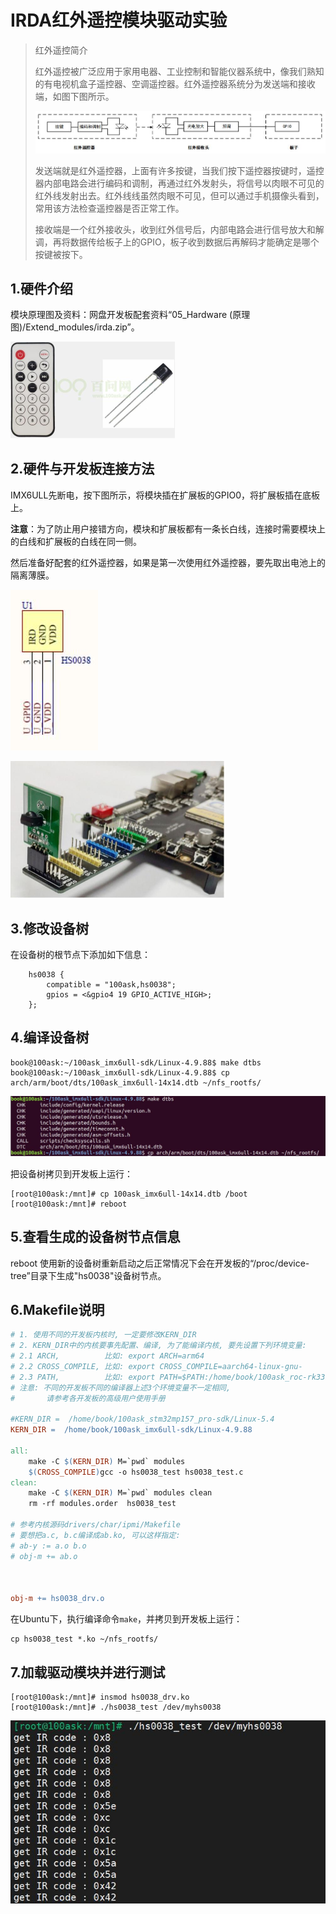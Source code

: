 # IRDA红外遥控模块驱动实验

> 红外遥控简介
>
> 红外遥控被广泛应用于家用电器、工业控制和智能仪器系统中，像我们熟知的有电视机盒子遥控器、空调遥控器。红外遥控器系统分为发送端和接收端，如图下图所示。
>
> ![hs0038_introduce](hs0038_introduce.jpg)
>
> 发送端就是红外遥控器，上面有许多按键，当我们按下遥控器按键时，遥控器内部电路会进行编码和调制，再通过红外发射头，将信号以肉眼不可见的红外线发射出去。红外线线虽然肉眼不可见，但可以通过手机摄像头看到，常用该方法检查遥控器是否正常工作。
>
> 接收端是一个红外接收头，收到红外信号后，内部电路会进行信号放大和解调，再将数据传给板子上的GPIO，板子收到数据后再解码才能确定是哪个按键被按下。



## 1.硬件介绍

模块原理图及资料：网盘开发板配套资料“05_Hardware (原理图)/Extend_modules/irda.zip”。

<img src="remote_control.jpg" alt="remote_control" style="zoom:50%;" />



## 2.硬件与开发板连接方法

IMX6ULL先断电，按下图所示，将模块插在扩展板的GPIO0，将扩展板插在底板上。

**注意**：为了防止用户接错方向，模块和扩展板都有一条长白线，连接时需要模块上的白线和扩展板的白线在同一侧。

然后准备好配套的红外遥控器，如果是第一次使用红外遥控器，要先取出电池上的隔离薄膜。

![datasheet](datasheet.jpg)

<img src="connect.jpg" alt="connect" style="zoom:50%;" />



## 3.修改设备树

在设备树的根节点下添加如下信息：

```
    hs0038 {
        compatible = "100ask,hs0038";
        gpios = <&gpio4 19 GPIO_ACTIVE_HIGH>;
    };
```



## 4.编译设备树

```
book@100ask:~/100ask_imx6ull-sdk/Linux-4.9.88$ make dtbs
book@100ask:~/100ask_imx6ull-sdk/Linux-4.9.88$ cp arch/arm/boot/dts/100ask_imx6ull-14x14.dtb ~/nfs_rootfs/
```

![devicetree](devicetree.jpg)

把设备树拷贝到开发板上运行：

```
[root@100ask:/mnt]# cp 100ask_imx6ull-14x14.dtb /boot
[root@100ask:/mnt]# reboot
```





## 5.查看生成的设备树节点信息

reboot 使用新的设备树重新启动之后正常情况下会在开发板的“/proc/device-tree”目录下生成"hs0038"设备树节点。



## 6.Makefile说明

```makefile
# 1. 使用不同的开发板内核时, 一定要修改KERN_DIR
# 2. KERN_DIR中的内核要事先配置、编译, 为了能编译内核, 要先设置下列环境变量:
# 2.1 ARCH,          比如: export ARCH=arm64
# 2.2 CROSS_COMPILE, 比如: export CROSS_COMPILE=aarch64-linux-gnu-
# 2.3 PATH,          比如: export PATH=$PATH:/home/book/100ask_roc-rk3399-pc/ToolChain-6.3.1/gcc-linaro-6.3.1-2017.05-x86_64_aarch64-linux-gnu/bin 
# 注意: 不同的开发板不同的编译器上述3个环境变量不一定相同,
#       请参考各开发板的高级用户使用手册

#KERN_DIR =  /home/book/100ask_stm32mp157_pro-sdk/Linux-5.4
KERN_DIR =  /home/book/100ask_imx6ull-sdk/Linux-4.9.88

all:
	make -C $(KERN_DIR) M=`pwd` modules 
	$(CROSS_COMPILE)gcc -o hs0038_test hs0038_test.c
clean:
	make -C $(KERN_DIR) M=`pwd` modules clean
	rm -rf modules.order  hs0038_test

# 参考内核源码drivers/char/ipmi/Makefile
# 要想把a.c, b.c编译成ab.ko, 可以这样指定:
# ab-y := a.o b.o
# obj-m += ab.o



obj-m += hs0038_drv.o
```

在Ubuntu下，执行编译命令`make`，并拷贝到开发板上运行：

```
cp hs0038_test *.ko ~/nfs_rootfs/
```



## 7.加载驱动模块并进行测试

```
[root@100ask:/mnt]# insmod hs0038_drv.ko
[root@100ask:/mnt]# ./hs0038_test /dev/myhs0038
```

![test](test.jpg)









